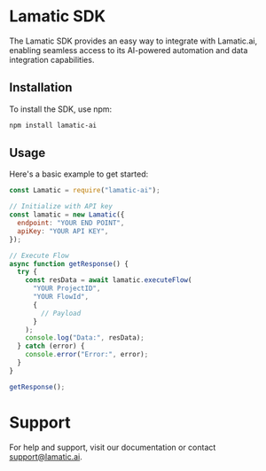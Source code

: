 # Lamatic SDK

The Lamatic SDK provides an easy way to integrate with Lamatic.ai, enabling seamless access to its AI-powered automation and data integration capabilities.

## Installation
To install the SDK, use npm:
```bash
npm install lamatic-ai
```

## Usage
Here's a basic example to get started:
```javascript
const Lamatic = require("lamatic-ai");

// Initialize with API key
const lamatic = new Lamatic({
  endpoint: "YOUR END POINT",
  apiKey: "YOUR API KEY",
});

// Execute Flow
async function getResponse() {
  try {
    const resData = await lamatic.executeFlow(
      "YOUR ProjectID",
      "YOUR FlowId",
      {
        // Payload
      }
    );
    console.log("Data:", resData);
  } catch (error) {
    console.error("Error:", error);
  }
}

getResponse();
```

# Support
For help and support, visit our documentation or contact support@lamatic.ai.

